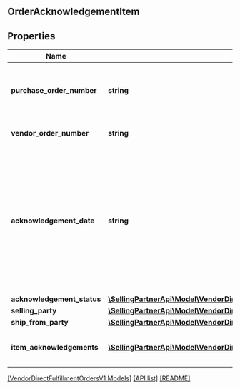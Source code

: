 ## OrderAcknowledgementItem

## Properties

Name | Type | Description | Notes
------------ | ------------- | ------------- | -------------
**purchase_order_number** | **string** | The purchase order number for this order. Formatting Notes: alpha-numeric code. |
**vendor_order_number** | **string** | The vendor&#39;s order number for this order. |
**acknowledgement_date** | **string** | The date and time when the order is acknowledged, in ISO-8601 date/time format. For example: 2018-07-16T23:00:00Z / 2018-07-16T23:00:00-05:00 / 2018-07-16T23:00:00-08:00. |
**acknowledgement_status** | [**\SellingPartnerApi\Model\VendorDirectFulfillmentOrdersV1\AcknowledgementStatus**](AcknowledgementStatus.md) |  |
**selling_party** | [**\SellingPartnerApi\Model\VendorDirectFulfillmentOrdersV1\PartyIdentification**](PartyIdentification.md) |  |
**ship_from_party** | [**\SellingPartnerApi\Model\VendorDirectFulfillmentOrdersV1\PartyIdentification**](PartyIdentification.md) |  |
**item_acknowledgements** | [**\SellingPartnerApi\Model\VendorDirectFulfillmentOrdersV1\OrderItemAcknowledgement[]**](OrderItemAcknowledgement.md) | Item details including acknowledged quantity. |

[[VendorDirectFulfillmentOrdersV1 Models]](../) [[API list]](../../Api) [[README]](../../../README.md)
